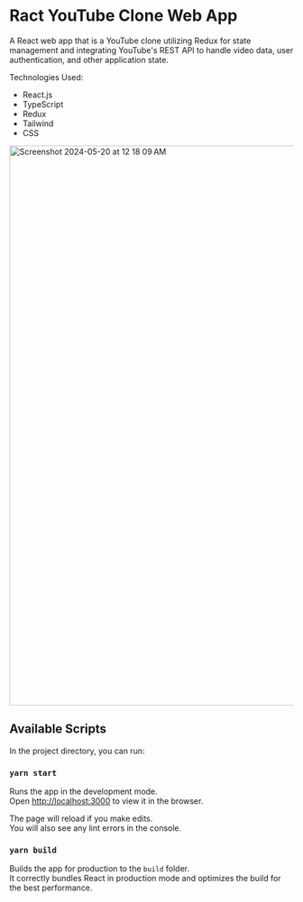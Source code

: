 # Ract YouTube Clone Web App

A React web app that is a YouTube clone utilizing Redux for state management and integrating YouTube's REST API to handle video data, user authentication, and other application state.

Technologies Used:
- React.js
- TypeScript
- Redux
- Tailwind
- CSS


<img width="994" alt="Screenshot 2024-05-20 at 12 18 09 AM" src="https://github.com/socratesmosko/react-yt-clone/assets/119309614/1590d05e-9d4b-47ed-981b-27fb0463f88c">


## Available Scripts

In the project directory, you can run:

### `yarn start`

Runs the app in the development mode.\
Open [http://localhost:3000](http://localhost:3000) to view it in the browser.

The page will reload if you make edits.\
You will also see any lint errors in the console.

### `yarn build`

Builds the app for production to the `build` folder.\
It correctly bundles React in production mode and optimizes the build for the best performance.

